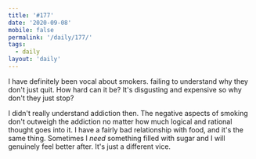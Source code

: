 ```yaml
---
title: '#177'
date: '2020-09-08'
mobile: false
permalink: '/daily/177/'
tags:
  - daily
layout: 'daily'
---
```


I have definitely been vocal about smokers. failing to understand why they don't just quit. How hard can it be? It's disgusting and expensive so why don't they just stop?

I didn't really understand addiction then. The negative aspects of smoking don't outweigh the addiction no matter how much logical and rational thought goes into it. I have a fairly bad relationship with food, and it's the same thing. Sometimes I _need_ something filled with sugar and I will genuinely feel better after. It's just a different vice.
